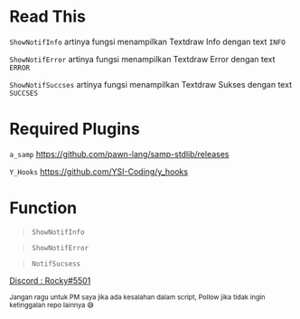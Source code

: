 # Read This
`ShowNotifInfo` artinya fungsi menampilkan Textdraw Info dengan text `INFO`

`ShowNotifError` artinya fungsi menampilkan Textdraw Error dengan text `ERROR`

`ShowNotifSuccses` artinya fungsi menampilkan Textdraw Sukses dengan text `SUCCSES`

# Required Plugins
`a_samp` https://github.com/pawn-lang/samp-stdlib/releases

`Y_Hooks` https://github.com/YSI-Coding/y_hooks

# Function
> `ShowNotifInfo`

> `ShowNotifError`

> `NotifSucsess`

[Discord : Rocky#5501]()

<sub>
Jangan ragu untuk PM saya jika ada kesalahan dalam script,
</sub>

<sub>
Pollow jika tidak ingin ketinggalan repo lainnya 😅
</sub>
